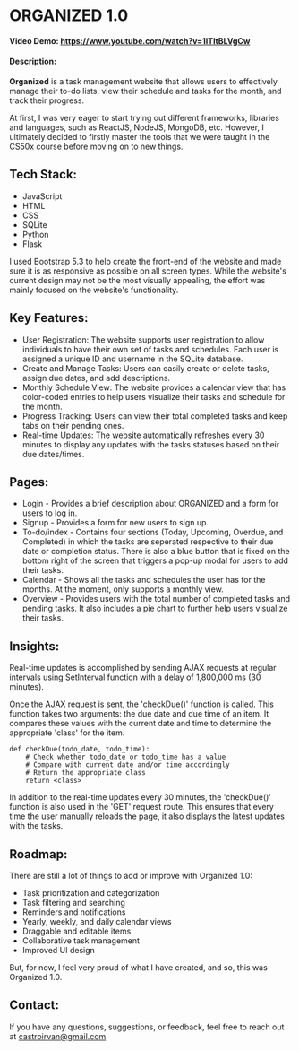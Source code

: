 # ORGANIZED 1.0
#### Video Demo: https://www.youtube.com/watch?v=1ITltBLVgCw

#### Description:

**Organized** is a task management website that allows users to effectively manage their to-do lists, view their schedule and tasks for the month, and track their progress.

At first, I was very eager to start trying out different frameworks, libraries and languages, such as ReactJS, NodeJS, MongoDB, etc. However, I ultimately decided to firstly master the tools that we were taught in the CS50x course before moving on to new things.

## Tech Stack:
- JavaScript
- HTML
- CSS
- SQLite
- Python
- Flask

I used Bootstrap 5.3 to help create the front-end of the website and made sure it is as responsive as possible on all screen types. While the website's current design may not be the most visually appealing, the effort was mainly focused on the website's functionality.

## Key Features:
- User Registration: The website supports user registration to allow individuals to have their own set of tasks and schedules. Each user is assigned a unique ID and username in the SQLite database.
- Create and Manage Tasks: Users can easily create or delete tasks, assign due dates, and add descriptions.
- Monthly Schedule View: The website provides a calendar view that has color-coded entries to help users visualize their tasks and schedule for the month.
- Progress Tracking: Users can view their total completed tasks and keep tabs on their pending ones.
- Real-time Updates: The website automatically refreshes every 30 minutes to display any updates with the tasks statuses based on their due dates/times.

## Pages:
- Login - Provides a brief description about ORGANIZED and a form for users to log in.
- Signup - Provides a form for new users to sign up.
- To-do/index - Contains four sections (Today, Upcoming, Overdue, and Completed) in which the tasks are seperated respective to their due date or completion status. There is also a blue button that is fixed on the bottom right of the screen that triggers a pop-up modal for users to add their tasks.
- Calendar - Shows all the tasks and schedules the user has for the months. At the moment, only supports a monthly view.
- Overview - Provides users with the total number of completed tasks and pending tasks. It also includes a pie chart to further help users visualize their tasks.

## Insights:
Real-time updates is accomplished by sending AJAX requests at regular intervals using SetInterval function with a delay of 1,800,000 ms (30 minutes).

Once the AJAX request is sent, the 'checkDue()' function is called. This function takes two arguments: the due date and due time of an item. It compares these values with the current date and time to determine the appropriate 'class' for the item.

```
def checkDue(todo_date, todo_time):
    # Check whether todo_date or todo_time has a value
    # Compare with current date and/or time accordingly
    # Return the appropriate class
    return <class>
```

In addition to the real-time updates every 30 minutes, the 'checkDue()' function is also used in the 'GET' request route. This ensures that every time the user manually reloads the page, it also displays the latest updates with the tasks.

## Roadmap:
There are still a lot of things to add or improve with Organized 1.0:
- Task prioritization and categorization
- Task filtering and searching
- Reminders and notifications
- Yearly, weekly, and daily calendar views
- Draggable and editable items
- Collaborative task management
- Improved UI design

But, for now, I feel very proud of what I have created, and so, this was Organized 1.0.

## Contact:
If you have any questions, suggestions, or feedback, feel free to reach out at  castroirvan@gmail.com